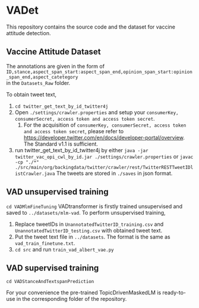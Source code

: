 # VADet
This repository contains the source code and the dataset for vaccine attitude detection.

## Vaccine Attitude Dataset

The annotations are given in the form of `ID,stance,aspect_span_start:aspect_span_end,opinion_span_start:opinion_span_end,aspect_catetegory` <br />
in the `Datasets_Raw` folder. <br />

To obtain tweet text,
1.  `cd twitter_get_text_by_id_twitter4j`
2.  Open `./settings/crawler.properties` and setup your `consumerKey, consumerSecret, access token and access token secret`.
    1. For the acquisition of `consumerKey, consumerSecret, access token and access token secret`, please refer to https://developer.twitter.com/en/docs/developer-portal/overview. The Standard v1.1 is sufficient.
3.  run twitter_get_text_by_id_twitter4j by either `java -jar twitter_vac_opi_cwl_by_id.jar ./settings/crawler.properties` or `javac -cp "./*" ./src/main/org/backingdata/twitter/crawler/rest/TwitterRESTTweetIDlistCrawler.java` The tweets are stored in `./saves` in json format.

## VAD unsupervised training
`cd VADMlmFineTuning`
VADtransformer is firstly trained unsupervised and saved to `../datasets/mlm-vad`. To perform unsupervised training,
1.  Replace tweetIDs in `UnannotatedTwitterID_training.csv` and `UnannotatedTwitterID_testing.csv` with obtained tweet text.
2.  Put the tweet text file in `../datasets`. The format is the same as `vad_train_finetune.txt`.
3.  `cd src` and run `train_vad_albert_vae.py`

## VAD supervised training
`cd VADStanceAndTextspanPrediction`

For your convenience the pre-trained TopicDrivenMaskedLM is ready-to-use in the corresponding folder of the repository.
